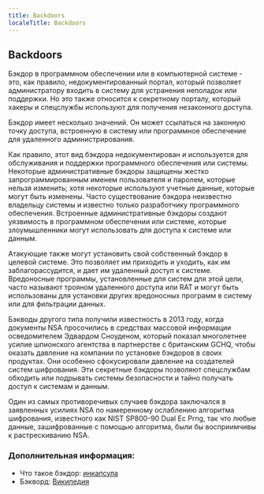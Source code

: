 ```yaml
---
title: Backdoors
localeTitle: Backdoors
---
```

## Backdoors

Бэкдор в программном обеспечении или в компьютерной системе - это, как правило, недокументированный портал, который позволяет администратору входить в систему для устранения неполадок или поддержки. Но это также относится к секретному порталу, который хакеры и спецслужбы используют для получения незаконного доступа.

Бэкдор имеет несколько значений. Он может ссылаться на законную точку доступа, встроенную в систему или программное обеспечение для удаленного администрирования.

Как правило, этот вид бэкдора недокументирован и используется для обслуживания и поддержки программного обеспечения или системы. Некоторые административные бэкдоры защищены жестко запрограммированным именем пользователя и паролем, которые нельзя изменить; хотя некоторые используют учетные данные, которые могут быть изменены. Часто существование бэкдора неизвестно владельцу системы и известно только разработчику программного обеспечения. Встроенные административные бэкдоры создают уязвимость в программном обеспечении или системе, которые злоумышленники могут использовать для доступа к системе или данным.

Атакующие также могут установить свой собственный бэкдор в целевой системе. Это позволяет им приходить и уходить, как им заблагорассудится, и дает им удаленный доступ к системе. Вредоносные программы, установленные для систем для этой цели, часто называют трояном удаленного доступа или RAT и могут быть использованы для установки других вредоносных программ в систему или для фильтрации данных.

Бэкводы другого типа получили известность в 2013 году, когда документы NSA просочились в средствах массовой информации осведомителем Эдвардом Сноуденом, который показал многолетнее усилие шпионского агентства в партнерстве с британским GCHQ, чтобы оказать давление на компании по установке бэкдоров в своих продуктах. Они особенно сфокусировали давление на создателей систем шифрования. Эти секретные бэкдоры позволяют спецслужбам обходить или подрывать системы безопасности и тайно получать доступ к системам и данным.

Один из самых противоречивых случаев бэкдора заключался в заявленных усилиях NSA по намеренному ослаблению алгоритма шифрования, известного как NIST SP800-90 Dual Ec Prng, так что любые данные, зашифрованные с помощью алгоритма, были бы восприимчивы к растрескиванию NSA.

### Дополнительная информация:

*   Что такое бэкдор: [инкапсула](https://www.incapsula.com/web-application-security/backdoor-shell-attack.html)
*   Бэкворд: [Википедия](https://en.wikipedia.org/wiki/Backdoor_(computing))